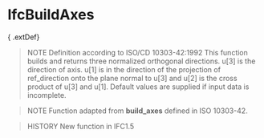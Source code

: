 # IfcBuildAxes

{ .extDef}
<!-- end of short definition -->

> NOTE Definition according to ISO/CD 10303-42:1992
> This function builds and returns three normalized orthogonal directions. u[3] is the direction of axis. u[1] is in the direction of the projection of ref_direction onto the plane normal to u[3] and u[2] is the cross product of u[3] and u[1]. Default values are supplied if input data is incomplete.

> NOTE Function adapted from **build_axes** defined in ISO 10303-42.

> HISTORY New function in IFC1.5
